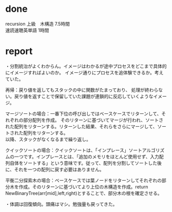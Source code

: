 # done
recursion 上級　木構造 7.5時間</br>
速読速聴英単語 1時間</br>
# report
・分割統治がよくわからん。イメージはわかるが途中プロセスをどこまで具体的にイメージすればよいのか。
イメージ通りにプロセスを追体験できるか。考えていた。</br>

再帰：戻り値を返してもスタックの中に関数がたまっており、
処理が終わらない。戻り値を返すことで保留していた課題が連鎖的に反応していくようなイメージ。</br>

マージソートの場合：一番下位の呼び出しではベースケースでリターンして、それぞれの部分配列を作成。
そのリターンに基づいてマージが行われ、ソートされた配列をリターンする。リターンした結果、それらをさらにマージして、ソートされた配列をリターンする。</br>
以降、スタックがなくなるまで繰り返し。</br>

クイックソートの場合：クイックソートは、「インプレース」ソートアルゴリズムの一つです。インプレースとは、「追加のメモリをほとんど使用せず、入力配列自体をソートする」という意味です。従って、配列を分割してソートした後に、それを一つの配列に戻す必要はありません。</br>


平衡二分探索木の場合：ベースケースでは葉ノードをリターンしてそれぞれの部分木を作成。そのリターンに基づいてより上位の木構造を作成。return NewBinaryTree(arr[mid],left,right)とすることで、部分木の根を確定させる。</br>

・体調は回復傾向。頭痛はマシ。勉強量も戻ってきた。</br>